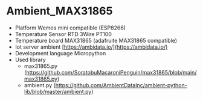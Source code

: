 # Ambient_MAX31865
- Platform Wemos mini compatible (ESP8266)
- Temperature Sensor RTD 3Wire PT100
- Temperature board MAX31865 (adafruite MAX31865 compatible)
- Iot server ambient [https://ambidata.io/](https://ambidata.io/)
- Development language Micropython
- Used library
    - max31865.py (https://github.com/SoratobuMacaroniPenguin/max31865/blob/main/max31865.py)
    - ambient.py (https://github.com/AmbientDataInc/ambient-python-lib/blob/master/ambient.py)
 
